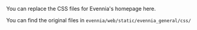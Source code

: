You can replace the CSS files for Evennia's homepage here.

You can find the original files in `evennia/web/static/evennia_general/css/`
